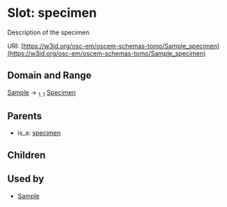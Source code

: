 
# Slot: specimen

Description of the specimen

URI: [https://w3id.org/osc-em/oscem-schemas-tomo/Sample_specimen](https://w3id.org/osc-em/oscem-schemas-tomo/Sample_specimen)


## Domain and Range

[Sample](Sample.md) &#8594;  <sub>1..1</sub> [Specimen](Specimen.md)

## Parents

 *  is_a: [specimen](specimen.md)

## Children


## Used by

 * [Sample](Sample.md)
